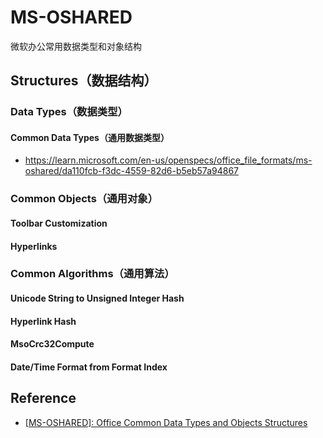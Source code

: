 # MS-OSHARED

微软办公常用数据类型和对象结构

## Structures（数据结构）

### Data Types（数据类型）

#### Common Data Types（通用数据类型）

- <https://learn.microsoft.com/en-us/openspecs/office_file_formats/ms-oshared/da110fcb-f3dc-4559-82d6-b5eb57a94867>

### Common Objects（通用对象）

#### Toolbar Customization

#### Hyperlinks

### Common Algorithms（通用算法）

#### Unicode String to Unsigned Integer Hash

#### Hyperlink Hash

#### MsoCrc32Compute

#### Date/Time Format from Format Index

## Reference

- [[MS-OSHARED]: Office Common Data Types and Objects Structures](https://learn.microsoft.com/en-us/openspecs/office_file_formats/ms-oshared/d93502fa-5b8f-4f47-a3fe-5574046f4b8d)
